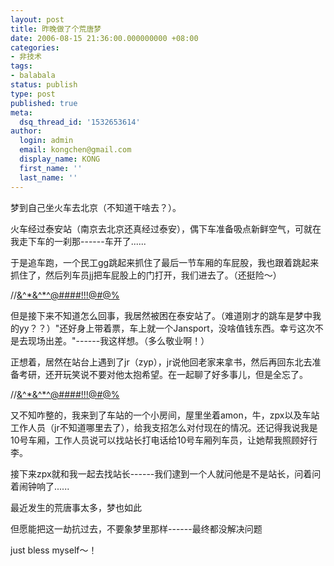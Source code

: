 ```yaml
---
layout: post
title: 昨晚做了个荒唐梦
date: 2006-08-15 21:36:00.000000000 +08:00
categories:
- 非技术
tags:
- balabala
status: publish
type: post
published: true
meta:
  dsq_thread_id: '1532653614'
author:
  login: admin
  email: kongchen@gmail.com
  display_name: KONG
  first_name: ''
  last_name: ''
---
```

梦到自己坐火车去北京（不知道干啥去？）。

火车经过泰安站（南京去北京还真经过泰安），偶下车准备吸点新鲜空气，可就在我走下车的一刹那------车开了......

于是追车跑，一个民工gg跳起来抓住了最后一节车厢的车屁股，我也跟着跳起来抓住了，然后列车员jj把车屁股上的门打开，我们进去了。（还挺险～）

//[&^\*&^\*^@\#\#$\#\#!!!@\#@$%][0]

但是接下来不知道怎么回事，我居然被困在泰安站了。（难道刚才的跳车是梦中我的yy？？）"还好身上带着票，车上就一个Jansport，没啥值钱东西。幸亏这次不是去现场出差。"------我这样想。（多么敬业啊！）

正想着，居然在站台上遇到了jr（zyp），jr说他回老家来拿书，然后再回东北去准备考研，还开玩笑说不要对他太抱希望。在一起聊了好多事儿，但是全忘了。

//[&^\*&^\*^@\#\#$\#\#!!!@\#@$%][0]

又不知咋整的，我来到了车站的一个小房间，屋里坐着amon，牛，zpx以及车站工作人员（jr不知道哪里去了），给我支招怎么对付现在的情况。还记得我说我是10号车厢，工作人员说可以找站长打电话给10号车厢列车员，让她帮我照顾好行李。

接下来zpx就和我一起去找站长------我们逮到一个人就问他是不是站长，问着问着闹钟响了......

最近发生的荒唐事太多，梦也如此

但愿能把这一劫抗过去，不要象梦里那样------最终都没解决问题

just bless myself～！

[0]: mailto:&^*&^*^@##$##!!!@#@$%